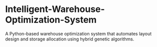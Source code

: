 # Intelligent-Warehouse-Optimization-System
A Python-based warehouse optimization system that automates layout design and storage allocation using hybrid genetic algorithms.

